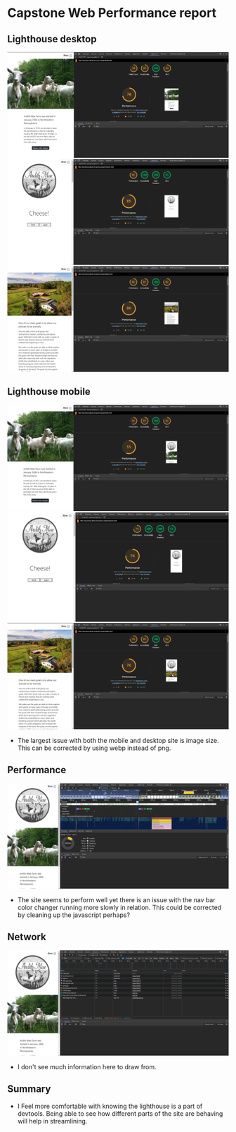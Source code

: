 # Capstone Web Performance report

## Lighthouse desktop 

![Index](/img/screenshotDesktopIndex.png)
![Cheese](/img/screenshotDesktopCheese.png)
![Farm](/img/screenshotDesktopFarm.png)

## Lighthouse mobile

![Index](/img/screenshotMobileIndex.png)
![Cheese](/img/screenshotMobileCheese.png)
![Farm](/img/screenshotMobileFarm.png)


- The largest issue with both the mobile and desktop site is image size. This can be corrected by using webp instead of png.




## Performance

![Performance](/img/Performance.png)

- The site seems to perform well yet there is an issue with the nav bar color changer running more slowly in relation. This could be corrected by cleaning up the javascript perhaps?

## Network

![Network](/img/Network.png)

- I don't see much information here to draw from. 





## Summary

- I Feel more comfortable with knowing the lighthouse is a part of devtools. Being able to see how different parts of the site are behaving will help in streamlining.
